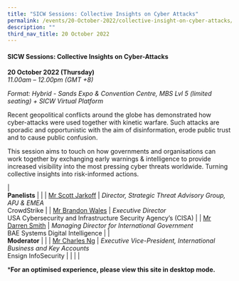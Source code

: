 ```yaml
---
title: "SICW Sessions: Collective Insights on Cyber Attacks"
permalink: /events/20-October-2022/collective-insight-on-cyber-attacks/
description: ""
third_nav_title: 20 October 2022
---
```

#### **SICW Sessions: Collective Insights on Cyber-Attacks**

**20 October 2022 (Thursday)**  
*11.00am – 12.00pm (GMT +8)*

*Format: Hybrid - Sands Expo & Convention Centre, MBS Lvl 5 (limited seating) + SICW Virtual Platform*

Recent geopolitical conflicts around the globe has demonstrated how cyber-attacks were used together with kinetic warfare. Such attacks are sporadic and opportunistic with the aim of disinformation, erode public trust and to cause public confusion. 

This session aims to touch on how governments and organisations can work together by exchanging early warnings & intelligence to provide increased visibility into the most pressing cyber threats worldwide. Turning collective insights into risk-informed actions.

| <br>**Panelists**    |                                                              |
| [Mr Scott Jarkoff](/speaker-scott-jarkoff)  | *Director, Strategic Threat Advisory Group, APJ & EMEA*<br>CrowdStrike                  |
| [Mr Brandon Wales](/speaker-brandon-wales)  | *Executive Director*<br>USA Cybersecurity and Infrastructure Security Agency’s (CISA)                 |
| [Mr Darren Smith](/speaker-darren-smith)  | *Managing Director for International Government*<br>BAE Systems Digital Intelligence                 |
| <br> **Moderator**          |                                                              |
| [Mr Charles Ng](/moderator-charles-ng)  | *Executive Vice-President, International Business and Key Accounts*<br>Ensign InfoSecurity                  |
| | |


***For an optimised experience, please view this site in desktop mode.**